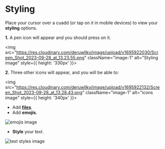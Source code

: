 # Styling

Place your cursor over a cuadd (or tap on it in mobile devices) to view your **styling** options.

**1.** A pen icon will appear and you should press on it. 

<img src="https://res.cloudinary.com/deruwllkv/image/upload/v1695922030/Screen_Shot_2023-09-28_at_13.23.55.png" className="image-1" alt="Styling image" style={{ height: '330px' }}></img>

**2.** Three other icons will appear, and you will be able to:

<img src="https://res.cloudinary.com/deruwllkv/image/upload/v1695922132/Screen_Shot_2023-09-28_at_13.28.43.png" className="image-1" alt="icons image" style={{ height: '340px' }}></img>

  - Add **[files](./Files.md)**.
  - Add **emojis**.

  <img src="https://res.cloudinary.com/deruwllkv/image/upload/v1695922303/Screen_Shot_2023-09-28_at_13.31.28.png" className="image-2" alt="emojis image"></img>

  - **Style** your text.

  <img src="https://res.cloudinary.com/deruwllkv/image/upload/v1695922302/Screen_Shot_2023-09-28_at_13.31.08.png" className="image-2" alt="text styles image"></img>
